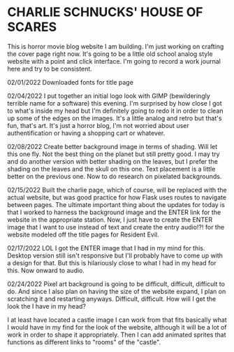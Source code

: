 # CHARLIE SCHNUCKS' HOUSE OF SCARES

This is horror movie blog website I am building. I'm just working on crafting the cover page right now. It's going to be a little old school analog style website with a point and click interface. I'm going to record a work journal here and try to be consistent. 

02/01/2022
Downloaded fonts for title page

02/04/2022
I put together an initial logo look with GIMP (bewilderingly terrible name for a software) this evening. I'm surprised by how close I got to what's inside my head but I'm definitely going to redo it in order to clean up some of the edges on the images. It's a little analog and retro but that's fun, that's art. It's just a horror blog, I'm not worried about user authentification or having a shopping cart or whatever. 

02/08/2022
Create better background image in terms of shading. Will let this one fly. Not the best thing on the planet but still pretty good. I may try and do another version with better shading on the leaves, but I prefer the shading on the leaves and the skull on this one. Text placement is a little better on the previous one. Now to do research on pixelated backgrounds.

02/15/2022
Built the charlie page, which of course, will be replaced with the actual website, but was good practice for how Flask uses routes to navigate between pages. The ultimate important thing about the updates for today is that I worked to harness the background image and the ENTER link for the website in the appropriate station. Now, I just have to create the ENTER image that I want to use instead of text and create the entry audio!?! for the website modeled off the title pages for Resident Evil.

02/17/2022
LOL I got the ENTER image that I had in my mind for this. Desktop version still isn't responsive but I'll probably have to come up with a design for that. But this is hilariously close to what I had in my head for this. Now onward to audio. 

02/24/2022
Pixel art background is going to be difficult, difficult, difficult to do. And since I also plan on having the size of the website expand, I plan on scratching it and restarting anyways. Difficult, difficult. How will I get the look the I have in my head? 

I at least have located a castle image I can work from that fits basically what I would have in my find for the look of the website, although it will be a lot of work in order to shape it appropriately. Then I can add animated sprites that functions as different links to "rooms" of the "castle". 
